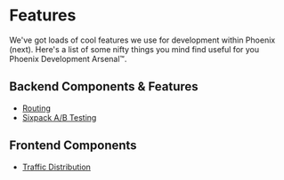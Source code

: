 # Features

We've got loads of cool features we use for development within Phoenix (next). Here's a list of some nifty things you mind find useful for you Phoenix Development Arsenal™.


## Backend Components &amp; Features
- [Routing](routing.md)
- [Sixpack A/B Testing](sixpack-ab-testing.md)

## Frontend Components
- [Traffic Distribution](traffic-distribution.md)

